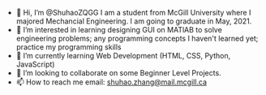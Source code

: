 - 👋 Hi, I’m @ShuhaoZQGG
      I am a student from McGill University where I majored Mechancial Engineering. I am going to graduate in May, 2021.
- 👀 I’m interested in learning designing GUI on MATlAB to solve engineering problems; any programming concepts I haven't learned yet; practice my programming skills 
- 🌱 I’m currently learning Web Development (HTML, CSS, Python, JavaScript)
- 💞️ I’m looking to collaborate on some Beginner Level Projects.
- 📫 How to reach me email: shuhao.zhang@mail.mcgill.ca 

<!---
ShuhaoZQGG/ShuhaoZQGG is a ✨ special ✨ repository because its `README.md` (this file) appears on your GitHub profile.
You can click the Preview link to take a look at your changes.
--->
